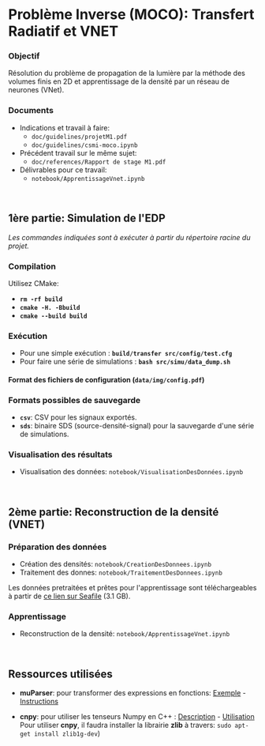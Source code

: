# Problème Inverse (MOCO): Transfert Radiatif et VNET


### Objectif
Résolution du problème de propagation de la lumière par la méthode des volumes finis en 2D et apprentissage de la densité par un réseau de neurones (VNet).

### Documents
- Indications et travail à faire: 
    - `doc/guidelines/projetM1.pdf` 
    - `doc/guidelines/csmi-moco.ipynb`  
- Précédent travail sur le même sujet: 
    - `doc/references/Rapport de stage M1.pdf` 
- Délivrables pour ce travail: 
    - `notebook/ApprentissageVnet.ipynb` 

<br/>

## __1ère partie: Simulation de l'EDP__    

_Les commandes indiquées sont à exécuter à partir du répertoire racine du projet._

### Compilation
Utilisez CMake:   
- __`rm -rf build`__
- __`cmake -H. -Bbuild`__  
- __`cmake --build build`__  

### Exécution
- Pour une simple exécution : __`build/transfer src/config/test.cfg`__ 
- Pour faire une série de simulations : __`bash src/simu/data_dump.sh`__ 

#### Format des fichiers de configuration (`data/img/config.pdf`)   

<!-- ![Instructions for configuration](data/img/config.png) -->

### Formats possibles de sauvegarde
- __`csv`__: CSV pour les signaux exportés.
- __`sds`__: binaire SDS (source-densité-signal) pour la sauvegarde d'une série de simulations.

### Visualisation des résultats
- Visualisation des données: `notebook/VisualisationDesDonnées.ipynb`
  
<!-- ![Quelques résultats](data/img/energie_flux.png) -->

<br/>

## __2ème partie: Reconstruction de la densité (VNET)__   

### Préparation des données  
- Création des densités: `notebook/CreationDesDonnees.ipynb`
- Traitement des donnes: `notebook/TraitementDesDonnees.ipynb`

Les données pretraitées et prêtes pour l'apprentissage sont téléchargeables à partir de [ce lien sur Seafile](https://seafile.unistra.fr/f/f797cf0c9ec444c582c0/?dl=1) (3.1 GB).

### Apprentissage  
- Reconstruction de la densité: `notebook/ApprentissageVnet.ipynb`

<br/>

## Ressources utilisées

- __muParser__: pour transformer des expressions en fonctions: [Exemple](https://beltoforion.de/article.php?a=muparser&s=idExample#idExample) - [Instructions](https://beltoforion.de/article.php?a=muparser&p=building)

- __cnpy__: pour utiliser les tenseurs Numpy en C++ : [Description](https://github.com/rogersce/cnpy) - [Utilisation](https://rancheng.github.io/npy-cpp/)  
Pour utiliser **cnpy**, il faudra installer la librairie **zlib** à travers: `sudo apt-get install zlib1g-dev`)
